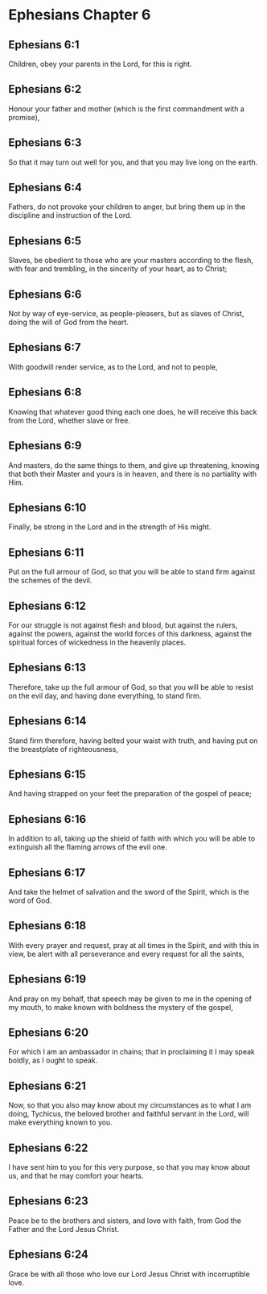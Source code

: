 # Ephesians Chapter 6

## Ephesians 6:1

Children, obey your parents in the Lord, for this is right.

## Ephesians 6:2

Honour your father and mother (which is the first commandment with a promise),

## Ephesians 6:3

So that it may turn out well for you, and that you may live long on the earth.

## Ephesians 6:4

Fathers, do not provoke your children to anger, but bring them up in the discipline and instruction of the Lord.

## Ephesians 6:5

Slaves, be obedient to those who are your masters according to the flesh, with fear and trembling, in the sincerity of your heart, as to Christ;

## Ephesians 6:6

Not by way of eye-service, as people-pleasers, but as slaves of Christ, doing the will of God from the heart.

## Ephesians 6:7

With goodwill render service, as to the Lord, and not to people,

## Ephesians 6:8

Knowing that whatever good thing each one does, he will receive this back from the Lord, whether slave or free.

## Ephesians 6:9

And masters, do the same things to them, and give up threatening, knowing that both their Master and yours is in heaven, and there is no partiality with Him.

## Ephesians 6:10

Finally, be strong in the Lord and in the strength of His might.

## Ephesians 6:11

Put on the full armour of God, so that you will be able to stand firm against the schemes of the devil.

## Ephesians 6:12

For our struggle is not against flesh and blood, but against the rulers, against the powers, against the world forces of this darkness, against the spiritual forces of wickedness in the heavenly places.

## Ephesians 6:13

Therefore, take up the full armour of God, so that you will be able to resist on the evil day, and having done everything, to stand firm.

## Ephesians 6:14

Stand firm therefore, having belted your waist with truth, and having put on the breastplate of righteousness,

## Ephesians 6:15

And having strapped on your feet the preparation of the gospel of peace;

## Ephesians 6:16

In addition to all, taking up the shield of faith with which you will be able to extinguish all the flaming arrows of the evil one.

## Ephesians 6:17

And take the helmet of salvation and the sword of the Spirit, which is the word of God.

## Ephesians 6:18

With every prayer and request, pray at all times in the Spirit, and with this in view, be alert with all perseverance and every request for all the saints,

## Ephesians 6:19

And pray on my behalf, that speech may be given to me in the opening of my mouth, to make known with boldness the mystery of the gospel,

## Ephesians 6:20

For which I am an ambassador in chains; that in proclaiming it I may speak boldly, as I ought to speak.

## Ephesians 6:21

Now, so that you also may know about my circumstances as to what I am doing, Tychicus, the beloved brother and faithful servant in the Lord, will make everything known to you.

## Ephesians 6:22

I have sent him to you for this very purpose, so that you may know about us, and that he may comfort your hearts.

## Ephesians 6:23

Peace be to the brothers and sisters, and love with faith, from God the Father and the Lord Jesus Christ.

## Ephesians 6:24

Grace be with all those who love our Lord Jesus Christ with incorruptible love.
